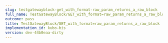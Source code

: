 ```yaml
---
slug: testgatewayblock-get_with_format-raw_param_returns_a_raw_block
full_name: TestGatewayBlock/GET_with_format=raw_param_returns_a_raw_block
outcome: pass
title: TestGatewayBlock/GET_with_format=raw_param_returns_a_raw_block
implementation_id: kubo-bis
version: dev-44b0eaa-dirty
---
```


